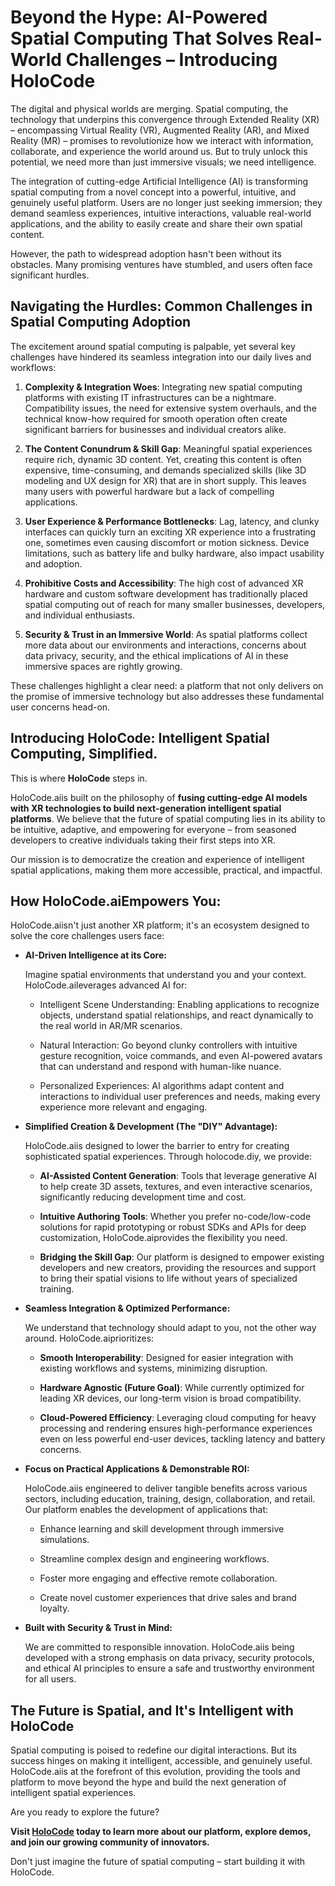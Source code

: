 # Beyond the Hype: AI-Powered Spatial Computing That Solves Real-World Challenges – Introducing HoloCode
The digital and physical worlds are merging. Spatial computing, the technology that underpins this convergence through Extended Reality (XR) – encompassing Virtual Reality (VR), Augmented Reality (AR), and Mixed Reality (MR) – promises to revolutionize how we interact with information, collaborate, and experience the world around us. But to truly unlock this potential, we need more than just immersive visuals; we need intelligence.

The integration of cutting-edge Artificial Intelligence (AI) is transforming spatial computing from a novel concept into a powerful, intuitive, and genuinely useful platform. Users are no longer just seeking immersion; they demand seamless experiences, intuitive interactions, valuable real-world applications, and the ability to easily create and share their own spatial content.

However, the path to widespread adoption hasn't been without its obstacles. Many promising ventures have stumbled, and users often face significant hurdles.

## Navigating the Hurdles: Common Challenges in Spatial Computing Adoption
The excitement around spatial computing is palpable, yet several key challenges have hindered its seamless integration into our daily lives and workflows:

1. **Complexity & Integration Woes**: Integrating new spatial computing platforms with existing IT infrastructures can be a nightmare. Compatibility issues, the need for extensive system overhauls, and the technical know-how required for smooth operation often create significant barriers for businesses and individual creators alike.

2. **The Content Conundrum & Skill Gap**: Meaningful spatial experiences require rich, dynamic 3D content. Yet, creating this content is often expensive, time-consuming, and demands specialized skills (like 3D modeling and UX design for XR) that are in short supply. This leaves many users with powerful hardware but a lack of compelling applications.

3. **User Experience & Performance Bottlenecks**: Lag, latency, and clunky interfaces can quickly turn an exciting XR experience into a frustrating one, sometimes even causing discomfort or motion sickness. Device limitations, such as battery life and bulky hardware, also impact usability and adoption.

4. **Prohibitive Costs and Accessibility**: The high cost of advanced XR hardware and custom software development has traditionally placed spatial computing out of reach for many smaller businesses, developers, and individual enthusiasts.

5. **Security & Trust in an Immersive World**: As spatial platforms collect more data about our environments and interactions, concerns about data privacy, security, and the ethical implications of AI in these immersive spaces are rightly growing.

These challenges highlight a clear need: a platform that not only delivers on the promise of immersive technology but also addresses these fundamental user concerns head-on.

## Introducing HoloCode: Intelligent Spatial Computing, Simplified.
This is where **HoloCode** steps in.

HoloCode.aiis built on the philosophy of **fusing cutting-edge AI models with XR technologies to build next-generation intelligent spatial platforms**. We believe that the future of spatial computing lies in its ability to be intuitive, adaptive, and empowering for everyone – from seasoned developers to creative individuals taking their first steps into XR.

Our mission is to democratize the creation and experience of intelligent spatial applications, making them more accessible, practical, and impactful.

## How HoloCode.aiEmpowers You:
HoloCode.aiisn't just another XR platform; it's an ecosystem designed to solve the core challenges users face:

- **AI-Driven Intelligence at its Core:**

    Imagine spatial environments that understand you and your context. HoloCode.aileverages advanced AI for:

    - Intelligent Scene Understanding: Enabling applications to recognize objects, understand spatial relationships, and react dynamically to the real world in AR/MR scenarios.

    - Natural Interaction: Go beyond clunky controllers with intuitive gesture recognition, voice commands, and even AI-powered avatars that can understand and respond with human-like nuance.

    - Personalized Experiences: AI algorithms adapt content and interactions to individual user preferences and needs, making every experience more relevant and engaging.

- **Simplified Creation & Development (The "DIY" Advantage):**

    HoloCode.aiis designed to lower the barrier to entry for creating sophisticated spatial experiences. Through holocode.diy, we provide:

    - **AI-Assisted Content Generation**: Tools that leverage generative AI to help create 3D assets, textures, and even interactive scenarios, significantly reducing development time and cost.

    - **Intuitive Authoring Tools**: Whether you prefer no-code/low-code solutions for rapid prototyping or robust SDKs and APIs for deep customization, HoloCode.aiprovides the flexibility you need.

    - **Bridging the Skill Gap**: Our platform is designed to empower existing developers and new creators, providing the resources and support to bring their spatial visions to life without years of specialized training.

- **Seamless Integration & Optimized Performance:**

    We understand that technology should adapt to you, not the other way around. HoloCode.aiprioritizes:

    - **Smooth Interoperability**: Designed for easier integration with existing workflows and systems, minimizing disruption.

    - **Hardware Agnostic (Future Goal)**: While currently optimized for leading XR devices, our long-term vision is broad compatibility.

    - **Cloud-Powered Efficiency**: Leveraging cloud computing for heavy processing and rendering ensures high-performance experiences even on less powerful end-user devices, tackling latency and battery concerns.

- **Focus on Practical Applications & Demonstrable ROI:**

    HoloCode.aiis engineered to deliver tangible benefits across various sectors, including education, training, design, collaboration, and retail. Our platform enables the development of applications that:

    - Enhance learning and skill development through immersive simulations.

    - Streamline complex design and engineering workflows.

    - Foster more engaging and effective remote collaboration.

    - Create novel customer experiences that drive sales and brand loyalty.

- **Built with Security & Trust in Mind:**

    We are committed to responsible innovation. HoloCode.aiis being developed with a strong emphasis on data privacy, security protocols, and ethical AI principles to ensure a safe and trustworthy environment for all users.

## The Future is Spatial, and It's Intelligent with HoloCode
Spatial computing is poised to redefine our digital interactions. But its success hinges on making it intelligent, accessible, and genuinely useful. HoloCode.aiis at the forefront of this evolution, providing the tools and platform to move beyond the hype and build the next generation of intelligent spatial experiences.

Are you ready to explore the future?

**Visit [HoloCode](https://holocode.diy) today to learn more about our platform, explore demos, and join our growing community of innovators.**

Don't just imagine the future of spatial computing – start building it with HoloCode.
